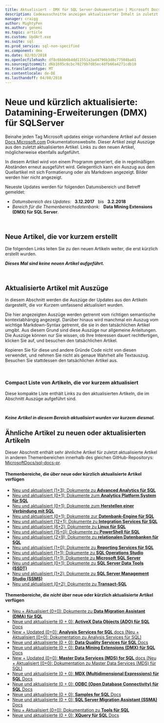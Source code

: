```yaml
---
title: Aktualisiert - DMX für SQL Server-Dokumentation | Microsoft Docs
description: Codeausschnitte anzeigen aktualisierter Inhalt in zuletzt geänderten Dokumentation für Data Mining Extensions (DMX) für Microsoft SQL Server.
manager: craigg
author: MightyPen
ms.author: genemi
ms.topic: article
ms.custom: UpdArt.exe
ms.suite: sql
ms.prod_service: sql-non-specified
ms.component: dmx
ms.date: 02/03/2018
ms.openlocfilehash: df8c6bbb6b4dd11551a3ad4796b3d8c77504ba81
ms.sourcegitcommit: d6b1695c8cbc70279b7d85ec4dfb66a4271cdb10
ms.translationtype: MT
ms.contentlocale: de-DE
ms.lasthandoff: 04/08/2018
---
```

# <a name="new-and-recently-updated-data-mining-extensions-dmx-for-sql-server"></a>Neue und kürzlich aktualisierte: Datamining-Erweiterungen (DMX) für SQLServer



Beinahe jeden Tag Microsoft updates einige vorhandene Artikel auf dessen [Docs.Microsoft.com](http://docs.microsoft.com/) Dokumentationswebsite. Dieser Artikel zeigt Auszüge aus den zuletzt aktualisierten Artikel. Links zu den neuen Artikel, möglicherweise ebenfalls aufgeführt.

In diesem Artikel wird von einem Programm generiert, die in regelmäßigen Abständen erneut ausgeführt wird. Gelegentlich kann ein Auszug aus dem Quellartikel mit sich Formatierung oder als Markdown angezeigt. Bilder werden hier nicht angezeigt.

Neueste Updates werden für folgenden Datumsbereich und Betreff gemeldet:



- *Datumsbereich des Updates:* &nbsp; **3.12.2017** &nbsp; bis &nbsp; **3.2.2018**
- *Bereich für die Themenbereichsdatenbank:* &nbsp; **Data Mining Extensions (DMX) für SQL Server**.




&nbsp;

## <a name="new-articles-created-recently"></a>Neue Artikel, die vor kurzem erstellt

Die folgenden Links leiten Sie zu den neuen Artikeln weiter, die erst kürzlich erstellt wurden.


***Dieses Mal sind keine neuen Artikel aufgeführt.***



&nbsp;

## <a name="updated-articles-with-excerpts"></a>Aktualisierte Artikel mit Auszüge

In diesem Abschnitt werden die Auszüge der Updates aus den Artikeln dargestellt, die vor Kurzem umfassend aktualisiert wurden.

Die hier angezeigten Auszüge werden getrennt vom richtigen semantische kontextabhängig angezeigt. Darüber hinaus wird manchmal ein Auszug vom wichtige Markdown-Syntax getrennt, die sie in den tatsächlichen Artikel umgibt. Aus diesem Grund sind diese Auszüge nur allgemeine Anleitungen. Die Auszüge können nur Sie wissen, ob Ihre Interessen dauert rechtfertigen, klicken Sie auf, und besuchen den tatsächlichen Artikel.

Kopieren Sie für diese und andere Gründe Code nicht von diesen verwendet, und nehmen Sie nicht als genaue Wahrheit alle Textauszug. Besuchen Sie stattdessen den tatsächlichen Artikel aus.





&nbsp;

<a name="compactupdatedlist"/>

### <a name="compact-list-of-articles-updated-recently"></a>Compact Liste von Artikeln, die vor kurzem aktualisiert

Diese kompakte Liste enthält Links zu den aktualisierten Artikeln, die im Abschnitt Auszüge aufgeführt sind.





&nbsp;

***Keine Artikel in diesem Bereich aktualisiert wurden vor kurzem diesmal.***






## <a name="similar-articles-about-new-or-updated-articles"></a>Ähnliche Artikel zu neuen oder aktualisierten Artikeln

Dieser Abschnitt enthält sehr ähnliche Artikel für zuletzt aktualisierte Artikel in anderen Themenbereichen innerhalb des gleichen GitHub-Repositorys: [MicrosoftDocs/sql-docs-pr](https://github.com/MicrosoftDocs/sql-docs/).


#### <a name="subject-areas-that-do-have-new-or-recently-updated-articles"></a>Themenbereiche, die *über* neue oder kürzlich aktualisierte Artikel verfügen


- [Neu und aktualisiert (1+3):&nbsp;Dokumente zu **Advanced Analytics für SQL**](../advanced-analytics/new-updated-advanced-analytics.md)
- [Neu und aktualisiert (0+1):&nbsp;Dokumente zum **Analytics Platform System für SQL**](../analytics-platform-system/new-updated-analytics-platform-system.md)
- [Neu und aktualisiert (0+1):&nbsp;Dokumente zum **Herstellen einer Verbindung mit SQL**](../connect/new-updated-connect.md)
- [Neu und aktualisiert (0+1):&nbsp;Dokumente zur **Datenbank-Engine für SQL**](../database-engine/new-updated-database-engine.md)
- [Neu und aktualisiert (12+1): Dokumente zu **Integration Services für SQL**](../integration-services/new-updated-integration-services.md)
- [Neu und aktualisiert (6+2):&nbsp;Dokumente zu **Linux für SQL**](../linux/new-updated-linux.md)
- [Neu und aktualisiert (15+0): Dokumente zu **PowerShell für SQL**](../powershell/new-updated-powershell.md)
- [Neu und aktualisiert (2+9):&nbsp;Dokumente zu **relationalen Datenbanken für SQL**](../relational-databases/new-updated-relational-databases.md)
- [Neu und aktualisiert (1+0):&nbsp;Dokumente zu **Reporting Services für SQL**](../reporting-services/new-updated-reporting-services.md)
- [Neu und aktualisiert (1+1):&nbsp;Dokumente zu **SQL Operations Studio**](../sql-operations-studio/new-updated-sql-operations-studio.md)
- [Neu und aktualisiert (1+1):&nbsp;Dokumente zu **Microsoft SQL Server**](../sql-server/new-updated-sql-server.md)
- [Neu und aktualisiert (0+1):&nbsp;Dokumente zu **SQL Server Data Tools (SSDT)**](../ssdt/new-updated-ssdt.md)
- [Neu und aktualisiert (1+2):&nbsp;Dokumente zu **SQL Server Management Studio (SSMS)**](../ssms/new-updated-ssms.md)
- [Neu und aktualisiert (0+2):&nbsp;Dokumente zu **Transact-SQL**](../t-sql/new-updated-t-sql.md)



#### <a name="subject-areas-that-do-not-have-any-new-or-recently-updated-articles"></a>Themenbereiche, die *nicht* über neue oder kürzlich aktualisierte Artikel verfügen


- [Neu + Aktualisiert (0+0): Dokumente zu **Data Migration Assistant (DMA) für SQL**](../dma/new-updated-dma.md)
- [Neue und aktualisierte (0 + 0): **ActiveX Data Objects (ADO) für SQL** Docs](../ado/new-updated-ado.md)
- [New + Updated (0+0): **Analysis Services for SQL** docs (Neu + Aktualisiert (0+0): Dokumentation zu Analysis Services für SQL)](../analysis-services/new-updated-analysis-services.md)
- [Neue und aktualisierte (0 + 0): **Data Quality Services für SQL** Docs](../data-quality-services/new-updated-data-quality-services.md)
- [Neue und aktualisierte (0 + 0): **Data Mining Extensions (DMX) für SQL** Docs](../dmx/new-updated-dmx.md)
- [New + Updated (0+0): **Master Data Services (MDS) for SQL** docs (Neu + Aktualisiert (0+0): Dokumentation zu Master Data Services (MDS) für SQL)](../master-data-services/new-updated-master-data-services.md)
- [Neue und aktualisierte (0 + 0): **MDX (Multidimensional Expressions) für SQL** Docs](../mdx/new-updated-mdx.md)
- [Neue und aktualisierte (0 + 0): **ODBC (Open Database Connectivity) für SQL** Docs](../odbc/new-updated-odbc.md)
- [Neue und aktualisierte (0 + 0): **Samples for SQL** Docs](../samples/new-updated-samples.md)
- [Neue und aktualisierte (0 + 0): **SQL Server Migration Assistant (SSMA)** Docs](../ssma/new-updated-ssma.md)
- [Neu + Aktualisiert (0+0): Dokumentation zu **Tools für SQL**](../tools/new-updated-tools.md)
- [Neue und aktualisierte (0 + 0): **XQuery für SQL** Docs](../xquery/new-updated-xquery.md)


